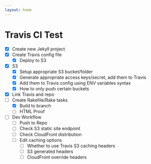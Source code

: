 ```yaml
---
layout: home
---
```


# Travis CI Test

- [x] Create new Jekyll project
- [x] Create Travis config file
    - [x] Deploy to S3
- [x] S3
    - [x] Setup appropriate S3 bucket/folder
    - [x] Generate appropriate access keys/secret, add them to Travis
    - [x] Add them to Travis config using ENV variables syntax
    - [x] How to only push certain buckets
- [x] Link Travis and repo
- [ ] Create Rakefile/Rake tasks
    - [x] Build to branch
    - [ ] HTML Proof
- [ ] Dev Workflow
    - [ ] Push to Repo
    - [ ] Check S3 static site endpoint
    - [ ] Check CloudFront distribution
    - [ ] Edit caching options
        - [ ] Whether to use Travis S3 caching headers
        - [ ] S3 generated headers
        - [ ] CloudFront override headers
